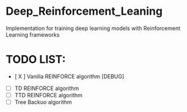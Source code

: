 # Deep_Reinforcement_Leaning
Implementation for training deep learning models with Reinforcement Learning frameworks


# TODO LIST:
- [ X ] Vanilla REINFORCE algorithm [DEBUG]
- [ ] TD REINFORCE algorithm
- [ ] TTD REINFORCE algorithm
- [ ] Tree Backuo algorithm
